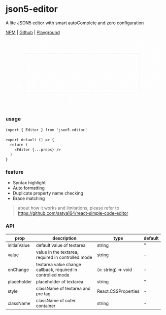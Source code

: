 # json5-editor

A lite JSON5 editor with smart autoComplete and zero configuration

[NPM](https://www.npmjs.com/package/json5-editor) | [Github](https://github.com/ttys026/json5-editor) | [Playground](https://ttys026.github.io/json5-editor/json5-editor)

![demo](https://github.com/ttys026/json5-editor/blob/master/demo.gif?raw=true)

### usage

```
import { Editor } from 'json5-editor'

export default () => {
  return (
    <Editor {...props} />
  )
}
```

### feature

- Syntax highlight
- Auto formatting
- Duplicate property name checking
- Brace matching

> about how it works and limitations, please refer to https://github.com/satya164/react-simple-code-editor

### API

| prop         | description                                                 | type                | default |
| ------------ | ----------------------------------------------------------- | ------------------- | ------- |
| initialValue | default value of textarea                                   | string              | ''      |
| value        | value in the textarea, required in controlled mode          | string              | -       |
| onChange     | textarea value change callback, required in controlled mode | (v: string) => void | -       |
| placeholder  | placeholder of textarea                                     | string              | ''      |
| style        | className of textarea and pre tag                           | React.CSSProperties | -       |
| className    | className of outer container                                | string              | -       |
